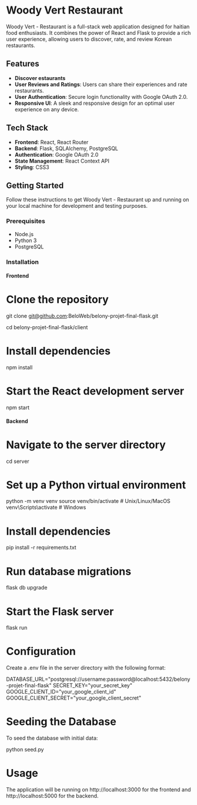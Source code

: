 # Woody Vert Restaurant

Woody Vert - Restaurant is a full-stack web application designed for haitian food enthusiasts. It combines the power of React and Flask to provide a rich user experience, allowing users to discover, rate, and review Korean restaurants.

## Features

- **Discover estaurants**
- **User Reviews and Ratings**: Users can share their experiences and rate restaurants.
- **User Authentication**: Secure login functionality with Google OAuth 2.0.
- **Responsive UI**: A sleek and responsive design for an optimal user experience on any device.

## Tech Stack

- **Frontend**: React, React Router
- **Backend**: Flask, SQLAlchemy, PostgreSQL
- **Authentication**: Google OAuth 2.0
- **State Management**: React Context API
- **Styling**: CSS3

## Getting Started

Follow these instructions to get Woody Vert - Restaurant up and running on your local machine for development and testing purposes.

### Prerequisites

- Node.js
- Python 3
- PostgreSQL

### Installation

#### Frontend

# Clone the repository

git clone git@github.com:BeloWeb/belony-projet-final-flask.git

cd belony-projet-final-flask/client

# Install dependencies

npm install

# Start the React development server

npm start

#### Backend

# Navigate to the server directory

cd server

# Set up a Python virtual environment

python -m venv venv
source venv/bin/activate # Unix/Linux/MacOS
venv\Scripts\activate # Windows

# Install dependencies

pip install -r requirements.txt

# Run database migrations

flask db upgrade

# Start the Flask server

flask run

# Configuration

Create a .env file in the server directory with the following format:

DATABASE_URL="postgresql://username:password@localhost:5432/belony-projet-final-flask"
SECRET_KEY="your_secret_key"
GOOGLE_CLIENT_ID="your_google_client_id"
GOOGLE_CLIENT_SECRET="your_google_client_secret"

# Seeding the Database

To seed the database with initial data:

python seed.py

# Usage

The application will be running on http://localhost:3000 for the frontend and http://localhost:5000 for the backend.
